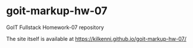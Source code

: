 # goit-markup-hw-07

GoIT Fullstack Homework-07 repository

The site itself is available at https://kilkenni.github.io/goit-markup-hw-07/
